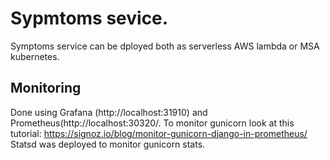 # Sypmtoms sevice.
Symptoms service can be dployed both as serverless AWS lambda or MSA kubernetes.

## Monitoring
Done using Grafana (http://localhost:31910) and Prometheus(http://localhost:30320/. To monitor gunicorn look at this tutorial:
https://signoz.io/blog/monitor-gunicorn-django-in-prometheus/ 
Statsd was deployed to monitor gunicorn stats.